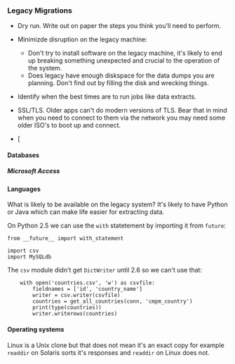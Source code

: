 ### Legacy Migrations

- Dry run. Write out on paper the steps you think you'll need to perform.
- Minimizde disruption on the legacy machine:
  - Don't try to install software on the legacy machine, it's likely to end up breaking something unexpected and crucial to the operation of the system.
  - Does legacy have enough diskspace for the data dumps you are planning. Don't find out by filling the disk and wrecking things.
- Identify when the best times are to run jobs like data extracts.
- SSL/TLS. Older apps can't do modern versions of TLS. Bear that in mind when you need to connect to them via the network you may need some older ISO's to boot up and connect.

- [<script src="https://gist.github.com/gm3dmo/769aba08842c10b44ce535d53c44714a.js"></script>

#### Databases

##### Microsoft Access

#### Languages
What is likely to be available on the legacy system? It's likely to have Python or Java which can make life easier for extracting data.

On Python 2.5 we can use the `with` statetement by importing it from `future`:

```
from __future__ import with_statement

import csv
import MySQLdb
```

The `csv` module didn't get `DictWriter` until 2.6 so we can't use that:


```
    with open('countries.csv', 'w') as csvfile:
        fieldnames = ['id', 'country_name']
        writer = csv.writer(csvfile)
        countries = get_all_countries(conn, 'cmpm_country')
        print(type(countries))
        writer.writerows(countries)
```


#### Operating systems
Linux is a Unix clone but that does not mean it's an exact copy for example `readdir` on Solaris sorts it's responses and `readdir` on Linux does not.
